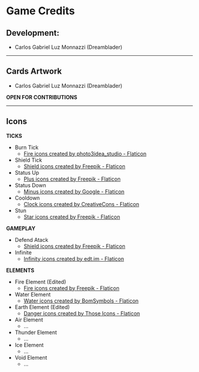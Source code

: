 # Game Credits

## Development:

- Carlos Gabriel Luz Monnazzi (Dreamblader)

---

## Cards Artwork

- Carlos Gabriel Luz Monnazzi (Dreamblader)

**OPEN FOR CONTRIBUTIONS**

---

## Icons

**TICKS**

- Burn Tick
  - <a href="https://www.flaticon.com/free-icons/fire" title="fire icons">Fire icons created by photo3idea_studio - Flaticon</a>
- Shield Tick
  - <a href="https://www.flaticon.com/free-icons/shield" title="shield icons">Shield icons created by Freepik - Flaticon</a>
- Status Up
  - <a href="https://www.flaticon.com/free-icons/plus" title="plus icons">Plus icons created by Freepik - Flaticon</a>
- Status Down
  - <a href="https://www.flaticon.com/free-icons/minus" title="minus icons">Minus icons created by Google - Flaticon</a>
- Cooldown
  - <a href="https://www.flaticon.com/free-icons/clock" title="clock icons">Clock icons created by CreativeCons - Flaticon</a>
- Stun
  - <a href="https://www.flaticon.com/free-icons/star" title="star icons">Star icons created by Freepik - Flaticon</a>

**GAMEPLAY**

- Defend Atack
  - <a href="https://www.flaticon.com/free-icons/shield" title="shield icons">Shield icons created by Freepik - Flaticon</a>
- Infinite
  - <a href="https://www.flaticon.com/free-icons/infinity" title="infinity icons">Infinity icons created by edt.im - Flaticon</a>

**ELEMENTS**

- Fire Element (Edited)
  - <a href="https://www.flaticon.com/free-icons/fire" title="fire icons">Fire icons created by Freepik - Flaticon</a>
- Water Element
  - <a href="https://www.flaticon.com/free-icons/water" title="water icons">Water icons created by BomSymbols - Flaticon</a>
- Earth Element (Edited)
  - <a href="https://www.flaticon.com/free-icons/danger" title="danger icons">Danger icons created by Those Icons - Flaticon</a>
- Air Element
  - ...
- Thunder Element
  - ...
- Ice Element
  - ...
- Void Element
  - ...
